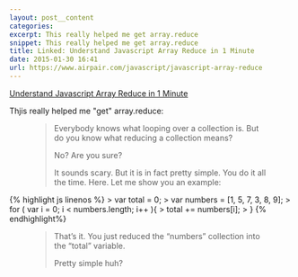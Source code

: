 ```yaml
---
layout: post__content
categories:
excerpt: This really helped me get array.reduce
snippet: This really helped me get array.reduce
title: Linked: Understand Javascript Array Reduce in 1 Minute
date: 2015-01-30 16:41
url: https://www.airpair.com/javascript/javascript-array-reduce
---
```

[Understand Javascript Array Reduce in 1 Minute](https://www.airpair.com/javascript/javascript-array-reduce)

Thjis really helped me "get" array.reduce: 
<figure>
  <blockquote>
Everybody knows what looping over a collection is. But do you know what reducing a collection means?

No? Are you sure?

 It sounds scary. But it is in fact pretty simple. You do it all the time. Here. Let me show you an example:
</blockquote>
</figure>
{% highlight js linenos %}
> var total = 0;
> var numbers = [1, 5, 7, 3, 8, 9];
> for ( var i = 0; i < numbers.length; i++ ){
>   total += numbers[i];
> }
{% endhighlight%}
<figure>
  <blockquote>
That’s it. You just reduced the “numbers” collection into the “total” variable.

 Pretty simple huh?
</blockquote>
</figure>